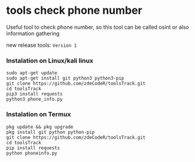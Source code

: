 # tools check phone number
Useful tool to check phone number, so this tool can be called osint or also information gathering

new release tools:
```Version 1```

### Instalation on Linux/kali linux 
```
sudo apt-get update
sudo apt-get install git python3 python3-pip
git clone https://github.com/zdeCodeR/toolsTrack.git
cd toolsTrack
pip3 install requests
python3 phone_info.py
```

### Instalation on Termux
```
pkg update && pkg upgrade
pkg install git python python-pip
git clone https://github.com/zdeCodeR/toolsTrack.git
cd toolsTrack
pip install requests
python phoneinfo.py
```

